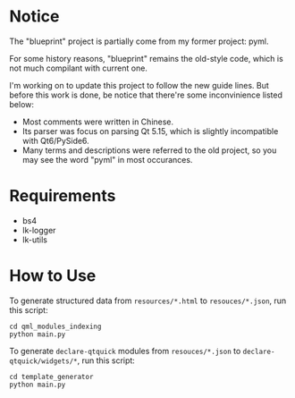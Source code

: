 # Notice

The "blueprint" project is partially come from my former project: pyml.

For some history reasons, "blueprint" remains the old-style code, which is not
much compilant with current one.

I'm working on to update this project to follow the new guide lines. But before
this work is done, be notice that there're some inconvinience listed below:

- Most comments were written in Chinese.
- Its parser was focus on parsing Qt 5.15, which is slightly incompatible with
  Qt6/PySide6.
- Many terms and descriptions were referred to the old project, so you may see
  the word "pyml" in most occurances.

# Requirements

- bs4
- lk-logger
- lk-utils

# How to Use

To generate structured data from `resources/*.html` to `resouces/*.json`, run
this script:

```
cd qml_modules_indexing
python main.py
```

To generate `declare-qtquick` modules from `resouces/*.json`
to `declare-qtquick/widgets/*`, run this script:

```
cd template_generator
python main.py
```
